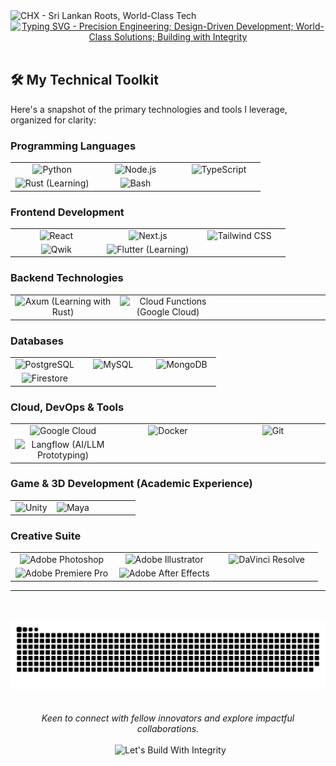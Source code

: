 <img src="https://capsule-render.vercel.app/api?type=waving&height=250&text=CHX&color=0:2A2A2A,100:1A1A1A&fontColor=E0E0E0&fontSize=70&desc=Sri+Lankan+Roots,+World-Class+Tech&descAlignY=68&animation=fadeIn&fontAlignY=45" alt="CHX - Sri Lankan Roots, World-Class Tech">
<a href="https://git.io/typing-svg">
<div align="center">
<img src="https://readme-typing-svg.herokuapp.com?font=Space+Mono&weight=600&duration=4000&pause=1000&color=909090&width=430&lines=Precision+Engineering;Design-Driven+Development;World-Class+Solutions;Building+with+Integrity" alt="Typing SVG - Precision Engineering; Design-Driven Development; World-Class Solutions; Building with Integrity">
</a>
</div>

<br/>

## 🛠️ My Technical Toolkit

Here's a snapshot of the primary technologies and tools I leverage, organized for clarity:

### Programming Languages
<table>
  <tr>
    <td align="center" width="33%">
      <img src="https://img.shields.io/static/v1?label=&message=Python&color=2A2A2A&logo=python&logoColor=E0E0E0&style=for-the-badge" alt="Python"/>
    </td>
    <td align="center" width="33%">
      <img src="https://img.shields.io/static/v1?label=&message=Node.js&color=2A2A2A&logo=node.js&logoColor=E0E0E0&style=for-the-badge" alt="Node.js"/>
    </td>
    <td align="center" width="33%">
      <img src="https://img.shields.io/static/v1?label=&message=TypeScript&color=2A2A2A&logo=typescript&logoColor=E0E0E0&style=for-the-badge" alt="TypeScript"/>
    </td>
  </tr>
  <tr>
    <td align="center" width="33%">
      <img src="https://img.shields.io/static/v1?label=&message=Rust%20(Learning)&color=2A2A2A&logo=rust&logoColor=E0E0E0&style=for-the-badge" alt="Rust (Learning)"/>
    </td>
    <td align="center" width="33%">
      <img src="https://img.shields.io/static/v1?label=&message=Bash&color=2A2A2A&logo=gnu-bash&logoColor=E0E0E0&style=for-the-badge" alt="Bash"/>
    </td>
    <td align="center" width="33%">
      </td>
  </tr>
</table>

### Frontend Development
<table>
  <tr>
    <td align="center" width="33%">
      <img src="https://img.shields.io/static/v1?label=&message=React&color=2A2A2A&logo=react&logoColor=E0E0E0&style=for-the-badge" alt="React"/>
    </td>
    <td align="center" width="33%">
      <img src="https://img.shields.io/static/v1?label=&message=Next.js&color=2A2A2A&logo=next.js&logoColor=E0E0E0&style=for-the-badge" alt="Next.js"/>
    </td>
    <td align="center" width="33%">
      <img src="https://img.shields.io/static/v1?label=&message=Tailwind%20CSS&color=2A2A2A&logo=tailwind-css&logoColor=E0E0E0&style=for-the-badge" alt="Tailwind CSS"/>
    </td>
  </tr>
  <tr>
    <td align="center" width="33%">
      <img src="https://img.shields.io/static/v1?label=&message=Qwik&color=2A2A2A&logo=qwik&logoColor=E0E0E0&style=for-the-badge" alt="Qwik"/>
    </td>
    <td align="center" width="33%">
      <img src="https://img.shields.io/static/v1?label=&message=Flutter%20(Learning)&color=2A2A2A&logo=flutter&logoColor=E0E0E0&style=for-the-badge" alt="Flutter (Learning)"/>
    </td>
    <td align="center" width="33%">
      </td>
  </tr>
</table>

### Backend Technologies
<table>
  <tr>
    <td align="center" width="33%">
      <img src="https://img.shields.io/static/v1?label=&message=Axum%20(Learning)&color=2A2A2A&logo=rust&logoColor=E0E0E0&style=for-the-badge" alt="Axum (Learning with Rust)"/>
    </td>
    <td align="center" width="33%">
      <img src="https://img.shields.io/static/v1?label=&message=Cloud%20Functions&color=2A2A2A&logo=google-cloud&logoColor=E0E0E0&style=for-the-badge" alt="Cloud Functions (Google Cloud)"/>
    </td>
    <td align="center" width="33%">
      </td>
  </tr>
</table>

### Databases
<table>
  <tr>
    <td align="center" width="33%">
      <img src="https://img.shields.io/static/v1?label=&message=PostgreSQL&color=2A2A2A&logo=postgresql&logoColor=E0E0E0&style=for-the-badge" alt="PostgreSQL"/>
    </td>
    <td align="center" width="33%">
      <img src="https://img.shields.io/static/v1?label=&message=MySQL&color=2A2A2A&logo=mysql&logoColor=E0E0E0&style=for-the-badge" alt="MySQL"/>
    </td>
    <td align="center" width="33%">
      <img src="https://img.shields.io/static/v1?label=&message=MongoDB&color=2A2A2A&logo=mongodb&logoColor=E0E0E0&style=for-the-badge" alt="MongoDB"/>
    </td>
  </tr>
  <tr>
    <td align="center" width="33%">
      <img src="https://img.shields.io/static/v1?label=&message=Firestore&color=2A2A2A&logo=firebase&logoColor=E0E0E0&style=for-the-badge" alt="Firestore"/>
    </td>
    <td align="center" width="33%">
      </td>
    <td align="center" width="33%">
      </td>
  </tr>
</table>

### Cloud, DevOps & Tools
<table>
  <tr>
    <td align="center" width="33%">
      <img src="https://img.shields.io/static/v1?label=&message=Google%20Cloud&color=2A2A2A&logo=google-cloud&logoColor=E0E0E0&style=for-the-badge" alt="Google Cloud"/>
    </td>
    <td align="center" width="33%">
      <img src="https://img.shields.io/static/v1?label=&message=Docker&color=2A2A2A&logo=docker&logoColor=E0E0E0&style=for-the-badge" alt="Docker"/>
    </td>
    <td align="center" width="33%">
      <img src="https://img.shields.io/static/v1?label=&message=Git&color=2A2A2A&logo=git&logoColor=E0E0E0&style=for-the-badge" alt="Git"/>
    </td>
  </tr>
  <tr>
    <td align="center" width="33%">
      <img src="https://img.shields.io/static/v1?label=&message=Langflow&color=2A2A2A&logo=apache-airflow&logoColor=E0E0E0&style=for-the-badge" alt="Langflow (AI/LLM Prototyping)"/>
    </td>
    <td align="center" width="33%">
      </td>
    <td align="center" width="33%">
      </td>
  </tr>
</table>

### Game & 3D Development (Academic Experience)
<table>
  <tr>
    <td align="center" width="33%">
      <img src="https://img.shields.io/static/v1?label=&message=Unity&color=2A2A2A&logo=unity&logoColor=E0E0E0&style=for-the-badge" alt="Unity"/>
    </td>
    <td align="center" width="33%">
      <img src="https://img.shields.io/static/v1?label=&message=Maya&color=2A2A2A&logo=autodesk&logoColor=E0E0E0&style=for-the-badge" alt="Maya"/>
    </td>
    <td align="center" width="33%">
      </td>
  </tr>
</table>

### Creative Suite
<table>
  <tr>
    <td align="center" width="33%">
      <img src="https://img.shields.io/static/v1?label=&message=Photoshop&color=2A2A2A&logo=adobe-photoshop&logoColor=E0E0E0&style=for-the-badge" alt="Adobe Photoshop"/>
    </td>
    <td align="center" width="33%">
      <img src="https://img.shields.io/static/v1?label=&message=Illustrator&color=2A2A2A&logo=adobe-illustrator&logoColor=E0E0E0&style=for-the-badge" alt="Adobe Illustrator"/>
    </td>
    <td align="center" width="33%">
      <img src="https://img.shields.io/static/v1?label=&message=DaVinci%20Resolve&color=2A2A2A&logo=davinciresolve&logoColor=E0E0E0&style=for-the-badge" alt="DaVinci Resolve"/>
    </td>
  </tr>
  <tr>
    <td align="center" width="33%">
      <img src="https://img.shields.io/static/v1?label=&message=Premiere%20Pro&color=2A2A2A&logo=adobe-premiere-pro&logoColor=E0E0E0&style=for-the-badge" alt="Adobe Premiere Pro"/>
    </td>
    <td align="center" width="33%">
      <img src="https://img.shields.io/static/v1?label=&message=After%20Effects&color=2A2A2A&logo=adobe-after-effects&logoColor=E0E0E0&style=for-the-badge" alt="Adobe After Effects"/>
    </td>
    <td align="center" width="33%">
      </td>
  </tr>
</table>

---

<br/>

<div align="center">
  <picture>
    <source media="(prefers-color-scheme: dark)" srcset="https://raw.githubusercontent.com/chama-x/chama-x/gh-pages/github-contribution-grid-snake-dark.svg" />
    <source media="(prefers-color-scheme: light)" srcset="https://raw.githubusercontent.com/chama-x/chama-x/gh-pages/github-contribution-grid-snake.svg" />
    <img alt="github contribution grid snake animation" src="https://raw.githubusercontent.com/chama-x/chama-x/gh-pages/github-contribution-grid-snake.svg" />
  </picture>
</div>

<br/>

<div align="center">
  <i>Keen to connect with fellow innovators and explore impactful collaborations.</i>
</div>

<br/>

<div align="center">
  <img src="https://capsule-render.vercel.app/api?type=waving&height=150&reversal=true&color=0:1A1A1A,50:2A2A2A,100:383838&fontColor=E0E0E0&fontSize=40&desc=Let%27s+Build+With+Integrity&animation=fadeIn&section=footer" alt="Let's Build With Integrity">
</div>

###
